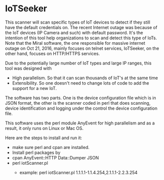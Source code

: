 # IoTSeeker


   This scanner will scan specific types of IoT devices to detect if they still have the default credentials on. The recent 
Internet outage was because of the IoT devices (IP Camera and such) with default password.   It's the intention of this tool
help organizations to scan and detect this type of IoTs. Note that the Miral software, the one responsible for massive internet outage on Oct 21, 2016, mainly focuses on telnet services,  IoTSeeker, on the other hand, focuses on HTTP/HTTPS services.

Due to the potentially large number of IoT types and large IP ranges, this tool was designed with 

* High parallelism. So that it can scan thousands of IoT's at the same time
* Extensibility.  So one doesn't need to change lots of code to add the support for a new IoT.

The software has two parts. One is the device configuration file which is in JSON format,  the other is the scanner coded
in perl that does scanning, device identification and logging under the control the device configuration file.

This software uses the perl module AnyEvent for high parallelism and as a result, it only runs on Linux or Mac OS.

Here are the steps to install and run it:

* make sure perl and cpan are installed.  
* Install perl packages by 
 * cpan AnyEvent::HTTP Data::Dumper JSON
* perl iotScanner.pl <ipRanges>
  * example:  perl iotScanner.pl 1.1.1.1-1.1.4.254,2.1.1.1-2.2.3.254
  
  

